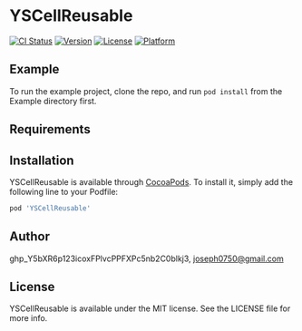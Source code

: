 # YSCellReusable

[![CI Status](https://img.shields.io/travis/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/YSCellReusable.svg?style=flat)](https://travis-ci.org/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/YSCellReusable)
[![Version](https://img.shields.io/cocoapods/v/YSCellReusable.svg?style=flat)](https://cocoapods.org/pods/YSCellReusable)
[![License](https://img.shields.io/cocoapods/l/YSCellReusable.svg?style=flat)](https://cocoapods.org/pods/YSCellReusable)
[![Platform](https://img.shields.io/cocoapods/p/YSCellReusable.svg?style=flat)](https://cocoapods.org/pods/YSCellReusable)

## Example

To run the example project, clone the repo, and run `pod install` from the Example directory first.

## Requirements

## Installation

YSCellReusable is available through [CocoaPods](https://cocoapods.org). To install
it, simply add the following line to your Podfile:

```ruby
pod 'YSCellReusable'
```

## Author

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, joseph0750@gmail.com

## License

YSCellReusable is available under the MIT license. See the LICENSE file for more info.
